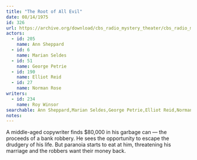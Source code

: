 ```yaml
---
title: "The Root of All Evil"
date: 08/14/1975
id: 326
url: https://archive.org/download/cbs_radio_mystery_theater/cbs_radio_mystery_theater-0301-0350.zip/cbs_radio_mystery_theater-0301-0350%2Fcbsrmt_0326_root_of_all_evil.mp3
actors:  
  - id: 205
    name: Ann Sheppard  
  - id: 6
    name: Marian Seldes  
  - id: 51
    name: George Petrie  
  - id: 190
    name: Elliot Reid  
  - id: 27
    name: Norman Rose
writers:  
  - id: 234
    name: Roy Winsor
searchable: Ann Sheppard,Marian Seldes,George Petrie,Elliot Reid,Norman Rose Roy Winsor
notes:  
---
```

A middle-aged copywriter finds $80,000 in his garbage can — the proceeds of a bank robbery. He sees the opportunity to escape the drudgery of his life. But paranoia starts to eat at him, threatening his marriage and the robbers want their money back.